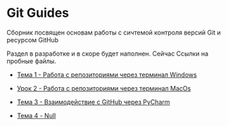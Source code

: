 # Git Guides

Сборник посвящен основам работы с сичтемой контроля версий Git и ресурсом GitHub

Раздел в разработке и в скоре будет наполнен. Сейчас Ссылки на пробные файлы.

- [Тема 1 - Работа с репозиториями через терминал Windows](https://github.com/Skif3195/Python-Learning/blob/Guides/Git/Урок%201.md)

- [Урок 2 - Работа с репозиториями через терминал MacOs](https://github.com/Skif3195/Python-Learning/blob/Guides/Git/Урок%203.md)

- [Тема 3 - Взаимодействие с GitHub через PyCharm](https://github.com/Skif3195/Python-Learning/blob/Guides/Git/Урок%202.md)

- [Тема 4 - Null]()
